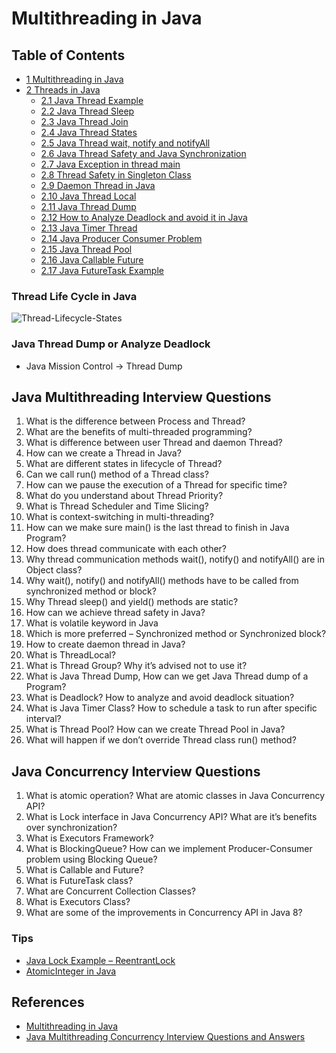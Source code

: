 # Multithreading in Java

## Table of Contents
- [1 Multithreading in Java](https://www.journaldev.com/1079/multithreading-in-java#multithreading-in-java)
- [2 Threads in Java](https://www.journaldev.com/1079/multithreading-in-java#threads-in-java)
	- [2.1 Java Thread Example](https://www.journaldev.com/1016/java-thread-example)
	- [2.2 Java Thread Sleep](https://www.journaldev.com/1020/thread-sleep-java)
	- [2.3 Java Thread Join](https://www.journaldev.com/1024/java-thread-join-example)
	- [2.4 Java Thread States](https://www.journaldev.com/1044/thread-life-cycle-in-java-thread-states-in-java)
	- [2.5 Java Thread wait, notify and notifyAll](https://www.journaldev.com/1037/java-thread-wait-notify-and-notifyall-example)
	- [2.6 Java Thread Safety and Java Synchronization](https://www.journaldev.com/1061/thread-safety-in-java)
	- [2.7 Java Exception in thread main](https://www.journaldev.com/611/exception-in-thread-main-java)
	- [2.8 Thread Safety in Singleton Class](https://www.journaldev.com/171/thread-safety-in-java-singleton-classes-with-example-code)
	- [2.9 Daemon Thread in Java](https://www.journaldev.com/1072/daemon-thread-in-java)
	- [2.10 Java Thread Local](https://www.journaldev.com/1076/java-threadlocal-example)
	- [2.11 Java Thread Dump](https://www.journaldev.com/1053/java-thread-dump-visualvm-jstack-kill-3-jcmd)
	- [2.12 How to Analyze Deadlock and avoid it in Java](https://www.journaldev.com/1058/deadlock-in-java-example)
	- [2.13 Java Timer Thread](https://www.journaldev.com/1050/java-timer-timertask-example)
	- [2.14 Java Producer Consumer Problem](https://www.journaldev.com/1034/java-blockingqueue-example)
	- [2.15 Java Thread Pool](https://www.journaldev.com/1069/threadpoolexecutor-java-thread-pool-example-executorservice)
	- [2.16 Java Callable Future](https://www.journaldev.com/1090/java-callable-future-example)
	- [2.17 Java FutureTask Example](https://www.journaldev.com/1650/java-futuretask-example-program)

### Thread Life Cycle in Java
![Thread-Lifecycle-States](https://www.wailian.work/images/2018/08/28/Thread-Lifecycle-States-450x227.png)

### Java Thread Dump or Analyze Deadlock
- Java Mission Control -> Thread Dump

## Java Multithreading Interview Questions
1. What is the difference between Process and Thread?
1. What are the benefits of multi-threaded programming?
1. What is difference between user Thread and daemon Thread?
1. How can we create a Thread in Java?
1. What are different states in lifecycle of Thread?
1. Can we call run() method of a Thread class?
1. How can we pause the execution of a Thread for specific time?
1. What do you understand about Thread Priority?
1. What is Thread Scheduler and Time Slicing?
1. What is context-switching in multi-threading?
1. How can we make sure main() is the last thread to finish in Java Program?
1. How does thread communicate with each other?
1. Why thread communication methods wait(), notify() and notifyAll() are in Object class?
1. Why wait(), notify() and notifyAll() methods have to be called from synchronized method or block?
1. Why Thread sleep() and yield() methods are static?
1. How can we achieve thread safety in Java?
1. What is volatile keyword in Java
1. Which is more preferred – Synchronized method or Synchronized block?
1. How to create daemon thread in Java?
1. What is ThreadLocal?
1. What is Thread Group? Why it’s advised not to use it?
1. What is Java Thread Dump, How can we get Java Thread dump of a Program?
1. What is Deadlock? How to analyze and avoid deadlock situation?
1. What is Java Timer Class? How to schedule a task to run after specific interval?
1. What is Thread Pool? How can we create Thread Pool in Java?
1. What will happen if we don’t override Thread class run() method?

## Java Concurrency Interview Questions
1. What is atomic operation? What are atomic classes in Java Concurrency API?
1. What is Lock interface in Java Concurrency API? What are it’s benefits over synchronization?
1. What is Executors Framework?
1. What is BlockingQueue? How can we implement Producer-Consumer problem using Blocking Queue?
1. What is Callable and Future?
1. What is FutureTask class?
1. What are Concurrent Collection Classes?
1. What is Executors Class?
1. What are some of the improvements in Concurrency API in Java 8?

### Tips
- [Java Lock Example – ReentrantLock](https://www.journaldev.com/2377/java-lock-example-reentrantlock)
- [AtomicInteger in Java](https://www.journaldev.com/1095/atomicinteger-java)

## References
- [Multithreading in Java](https://www.journaldev.com/1079/multithreading-in-java)
- [Java Multithreading Concurrency Interview Questions and Answers](https://www.journaldev.com/1162/java-multithreading-concurrency-interview-questions-answers)